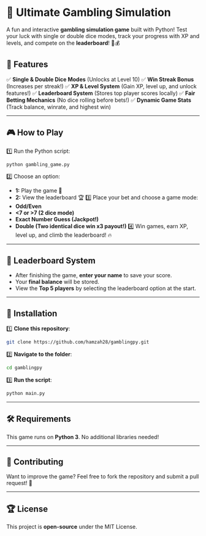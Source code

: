 # 🎲 Ultimate Gambling Simulation

A fun and interactive **gambling simulation game** built with Python! Test your luck with single or double dice modes, track your progress with XP and levels, and compete on the **leaderboard**! 🎰💰

## 🚀 Features

✅ **Single & Double Dice Modes** (Unlocks at Level 10) ✅ **Win Streak Bonus** (Increases per streak!) ✅ **XP & Level System** (Gain XP, level up, and unlock features!) ✅ **Leaderboard System** (Stores top player scores locally) ✅ **Fair Betting Mechanics** (No dice rolling before bets!) ✅ **Dynamic Game Stats** (Track balance, winrate, and highest win)

---

## 🎮 How to Play

1️⃣ Run the Python script:

```bash
python gambling_game.py
```

2️⃣ Choose an option:

- **1:** Play the game 🎲
- **2:** View the leaderboard 🏆 3️⃣ Place your bet and choose a game mode:
- **Odd/Even**
- **<7 or >7 (2 dice mode)**
- **Exact Number Guess (Jackpot!)**
- **Double (Two identical dice win x3 payout!)** 4️⃣ Win games, earn XP, level up, and climb the leaderboard! 🔥

---

## 📜 Leaderboard System

- After finishing the game, **enter your name** to save your score.
- Your **final balance** will be stored.
- View the **Top 5 players** by selecting the leaderboard option at the start.

---

## 🔧 Installation

1️⃣ **Clone this repository**:

```bash
git clone https://github.com/hamzah28/gamblingpy.git
```

2️⃣ **Navigate to the folder**:

```bash
cd gamblingpy
```

3️⃣ **Run the script**:

```bash
python main.py
```

---

## 🛠️ Requirements

This game runs on **Python 3**. No additional libraries needed!

---

## 📢 Contributing

Want to improve the game? Feel free to fork the repository and submit a pull request! 🚀

---

## 🏆 License

This project is **open-source** under the MIT License.

